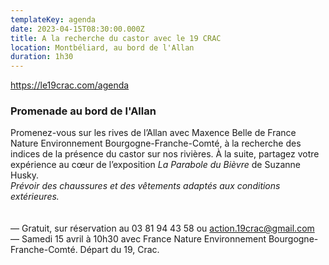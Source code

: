 ```yaml
---
templateKey: agenda
date: 2023-04-15T08:30:00.000Z
title: A la recherche du castor avec le 19 CRAC
location: Montbéliard, au bord de l'Allan
duration: 1h30
---
```

<https://le19crac.com/agenda>

<!--StartFragment-->

### Promenade au bord de l'Allan

Promenez-vous sur les rives de l’Allan avec Maxence Belle de France Nature Environnement Bourgogne-Franche-Comté, à la recherche des indices de la présence du castor sur nos rivières. À la suite, partagez votre expérience au cœur de l’exposition *La Parabole du Bièvre* de Suzanne Husky.\
*Prévoir des chaussures et des vêtements adaptés aux conditions extérieures.*\
\
\
— Gratuit, sur réservation au 03 81 94 43 58 ou action.19crac@gmail.com\
— Samedi 15 avril à 10h30 avec France Nature Environnement Bourgogne-Franche-Comté. Départ du 19, Crac.

<!--EndFragment-->